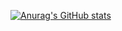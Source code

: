 [![Anurag's GitHub stats](https://github-readme-stats.vercel.app/api?username=guihgdias&show_icons=true&theme=dark)](https://github.com/guihgdias/github-readme-stats)
